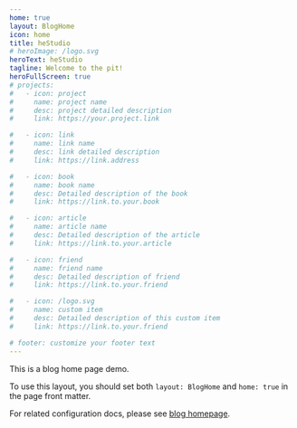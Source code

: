 ```yaml
---
home: true
layout: BlogHome
icon: home
title: heStudio
# heroImage: /logo.svg
heroText: heStudio
tagline: Welcome to the pit!
heroFullScreen: true
# projects:
#   - icon: project
#     name: project name
#     desc: project detailed description
#     link: https://your.project.link

#   - icon: link
#     name: link name
#     desc: link detailed description
#     link: https://link.address

#   - icon: book
#     name: book name
#     desc: Detailed description of the book
#     link: https://link.to.your.book

#   - icon: article
#     name: article name
#     desc: Detailed description of the article
#     link: https://link.to.your.article

#   - icon: friend
#     name: friend name
#     desc: Detailed description of friend
#     link: https://link.to.your.friend

#   - icon: /logo.svg
#     name: custom item
#     desc: Detailed description of this custom item
#     link: https://link.to.your.friend

# footer: customize your footer text
---
```


This is a blog home page demo.

To use this layout, you should set both `layout: BlogHome` and `home: true` in the page front matter.

For related configuration docs, please see [blog homepage](https://vuepress-theme-hope.github.io/v2/guide/blog/home/).
